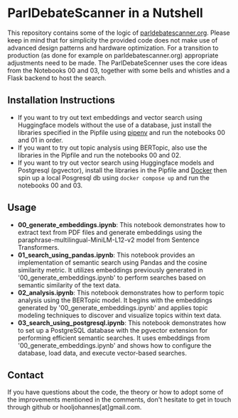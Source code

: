 # ParlDebateScanner in a Nutshell

This repository contains some of the logic of [parldebatescanner.org](parldebatescanner.org). Please keep in mind that for simplicity the provided code does not make use of advanced design patterns and hardware optimization. For a transition to production (as done for example on parldebatescanner.org) appropriate adjustments need to be made. The ParlDebateScenner uses the core ideas from the Notebooks 00 and 03, together with some bells and whistles and a Flask backend to host the search.

## Installation Instructions
- If you want to try out text embeddings and vector search using Huggingface models without the use of a database, just install the libraries specified in the Pipfile using [pipenv](https://pypi.org/project/pipenv/) and run the notebooks 00 and 01 in order.
- If you want to try out topic analysis using BERTopic, also use the libraries in the Pipfile and run the notebooks 00 and 02.
- If you want to try out vector search using Huggingface models and Postgresql (pgvector), install the libraries in the Pipfile and [Docker](https://docs.docker.com/engine/install/) then spin up a local Posgresql db using `docker compose up` and run the notebooks 00 and 03.

## Usage
- **00_generate_embeddings.ipynb**: This notebook demonstrates how to extract text from PDF files and generate embeddings using the paraphrase-multilingual-MiniLM-L12-v2 model from Sentence Transformers.
- **01_search_using_pandas.ipynb**: This notebook provides an implementation of semantic search using Pandas and the cosine similarity metric. It utilizes embeddings previously generated in '00_generate_embeddings.ipynb' to perform searches based on semantic similarity of the text data.
- **02_analysis.ipynb**: This notebook demonstrates how to perform topic analysis using the BERTopic model. It begins with the embeddings generated by '00_generate_embeddings.ipynb' and applies topic modeling techniques to discover and visualize topics within text data.
- **03_search_using_postgresql.ipynb**: This notebook demonstrates how to set up a PostgreSQL database with the pgvector extension for performing efficient semantic searches. It uses embeddings from '00_generate_embeddings.ipynb' and shows how to configure the database, load data, and execute vector-based searches.

## Contact
If you have questions about the code, the theory or how to adopt some of the improvements mentioned in the comments, don't hesitate to get in touch through github or hooljohannes[at]gmail.com.